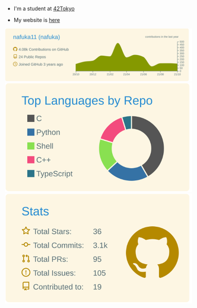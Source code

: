 - I'm a student at [42Tokyo](https://42tokyo.jp/)

- My website is [here](https://nafuka11.github.io/)

[![](profile-summary-card-output/solarized/0-profile-details.svg)](https://github.com/vn7n24fzkq/github-profile-summary-cards)
[![](profile-summary-card-output/solarized/1-repos-per-language.svg)](https://github.com/vn7n24fzkq/github-profile-summary-cards) [![](profile-summary-card-output/solarized/3-stats.svg)](https://github.com/vn7n24fzkq/github-profile-summary-cards)
